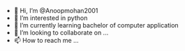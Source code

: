 - 👋 Hi, I’m @Anoopmohan2001
- 👀 I’m interested in python 
- 🌱 I’m currently learning bachelor of computer application 
- 💞️ I’m looking to collaborate on ...
- 📫 How to reach me ...

<!---
Anoopmohan2001/Anoopmohan2001 is a ✨ special ✨ repository because its `README.md` (this file) appears on your GitHub profile.
You can click the Preview link to take a look at your changes.
--->
